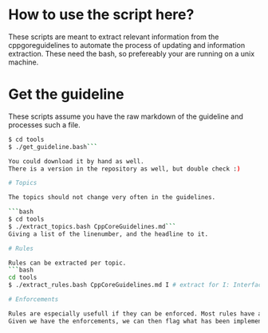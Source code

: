 # How to use the script here?

These scripts are meant to extract relevant information from the cppgoreguidelines to automate the process of updating and information extraction.
These need the bash, so prefereably your are running on a unix machine.

# Get the guideline

These scripts assume you have the raw markdown of the guideline and processes such a file.
```bash
$ cd tools
$ ./get_guideline.bash```

You could download it by hand as well.
There is a version in the repository as well, but double check :)

# Topics

The topics should not change very often in the guidelines.

```bash
$ cd tools
$ ./extract_topics.bash CppCoreGuidelines.md```
Giving a list of the linenumber, and the headline to it.

# Rules

Rules can be extracted per topic. 
```bash
cd tools
$ ./extract_rules.bash CppCoreGuidelines.md I # extract for I: Interfaces```

# Enforcements

Rules are especially usefull if they can be enforced. Most rules have a section to enforcement, which can be extracted by the script.
Given we have the enforcements, we can then flag what has been implemented by a tool + additional information.
